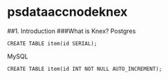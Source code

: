 # psdataaccnodeknex
##1. Introduction
###What is Knex?
Postgres
```
CREATE TABLE item(id SERIAL);
```
MySQL
```
CREATE TABLE item(id INT NOT NULL AUTO_INCREMENT);
```
